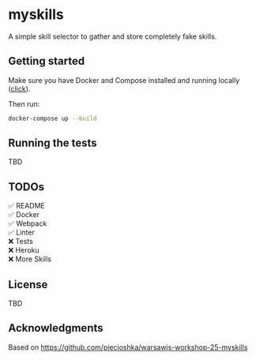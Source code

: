 # myskills

A simple skill selector to gather and store completely fake skills.

## Getting started

Make sure you have Docker and Compose installed and running locally ([click](https://www.docker.com)).

Then run:
```bash
docker-compose up --build
```

## Running the tests

TBD

## TODOs
✅ README\
✅ Docker\
✅ Webpack\
✅ Linter\
❌ Tests\
❌ Heroku\
❌ More Skills

## License

TBD

## Acknowledgments

Based on https://github.com/piecioshka/warsawjs-workshop-25-myskills

